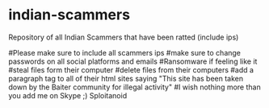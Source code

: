 # indian-scammers
Repository of all Indian Scammers that have been ratted (include ips)

#Please make sure to include all scammers ips
#make sure to change passwords on all social platforms and emails
#Ransomware if feeling like it
#steal files form their computer
#delete files from their computers
#add a paragraph tag to all of their html sites saying "This site has been taken down by the Baiter community for illegal activity"
#I wish nothing more than you add me on Skype ;) Sploitanoid

